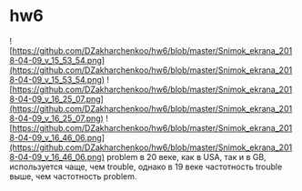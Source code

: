 # hw6
![https://github.com/DZakharchenkoo/hw6/blob/master/Snimok_ekrana_2018-04-09_v_15_53_54.png](https://github.com/DZakharchenkoo/hw6/blob/master/Snimok_ekrana_2018-04-09_v_15_53_54.png)
![https://github.com/DZakharchenkoo/hw6/blob/master/Snimok_ekrana_2018-04-09_v_16_25_07.png](https://github.com/DZakharchenkoo/hw6/blob/master/Snimok_ekrana_2018-04-09_v_16_25_07.png)
![https://github.com/DZakharchenkoo/hw6/blob/master/Snimok_ekrana_2018-04-09_v_16_46_06.png](https://github.com/DZakharchenkoo/hw6/blob/master/Snimok_ekrana_2018-04-09_v_16_46_06.png)                                                 problem в 20 веке, как в USA, так и в GB, используется чаще, чем trouble, однако в 19 веке частотность trouble выше, чем частотность problem.
